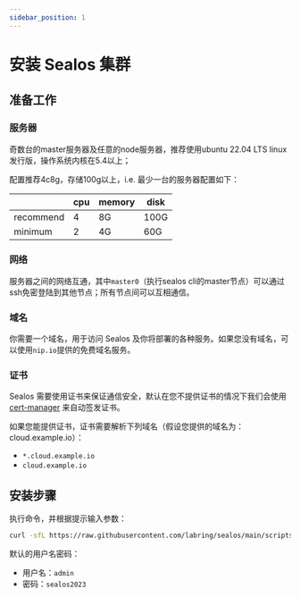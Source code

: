 ```yaml
---
sidebar_position: 1
---
```


# 安装 Sealos 集群

## 准备工作

### 服务器

奇数台的master服务器及任意的node服务器，推荐使用ubuntu 22.04 LTS linux发行版，操作系统内核在5.4以上；

配置推荐4c8g，存储100g以上，i.e. 最少一台的服务器配置如下：

|           | cpu | memory | disk |
|-----------|-----|--------|------|
| recommend | 4   | 8G     | 100G |
| minimum   | 2   | 4G     | 60G  |

### 网络

服务器之间的网络互通，其中`master0`（执行sealos cli的master节点）可以通过ssh免密登陆到其他节点；所有节点间可以互相通信。

### 域名

你需要一个域名，用于访问 Sealos 及你将部署的各种服务。如果您没有域名，可以使用`nip.io`提供的免费域名服务。

### 证书

Sealos 需要使用证书来保证通信安全，默认在您不提供证书的情况下我们会使用 [cert-manager](https://cert-manager.io/docs/) 来自动签发证书。

如果您能提供证书，证书需要解析下列域名（假设您提供的域名为：cloud.example.io）：
- `*.cloud.example.io`
- `cloud.example.io`

## 安装步骤

执行命令，并根据提示输入参数：

```bash 
curl -sfL https://raw.githubusercontent.com/labring/sealos/main/scripts/cloud/install.sh -o /tmp/install.sh && bash /tmp/install.sh 
```

默认的用户名密码：

+ 用户名：`admin`
+ 密码：`sealos2023`